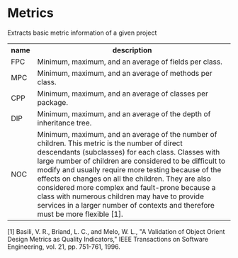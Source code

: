 # Metrics
Extracts basic metric information of a given project

<table>
  <tr>
    <th>name</th>
    <th>description</th>
  </tr>
  <tr>
    <td>FPC</td>
    <td>Minimum, maximum, and an average of fields per class.</td>
  </tr>
  <tr>
    <td>MPC</td>
    <td>Minimum, maximum, and an average of methods per class.</td>
  </tr>
  <tr>
    <td>CPP</td>
    <td>Minimum, maximum, and an average of classes per package.</td>
  </tr>
  <tr>
    <td>DIP</td>
    <td>Minimum, maximum, and an average of the depth of inheritance tree. </td>
  </tr>
  <tr>
      <td>NOC</td>
      <td>Minimum, maximum, and an average of the number of children. This metric is the number of
      direct descendants (subclasses) for each class. Classes with large number of children are
       considered to be difficult to modify and usually require more testing because of the effects 
       on changes on all the children. They are also considered more complex and fault-prone because
        a class with numerous children may have to provide services in a larger number of contexts
        and therefore must be more flexible [1].</td>
    </tr>
</table>

[1] Basili, V. R., Briand, L. C., and Melo, W. L., "A Validation of Object Orient Design Metrics as
Quality Indicators," IEEE Transactions on Software Engineering, vol. 21, pp. 751-761, 1996.